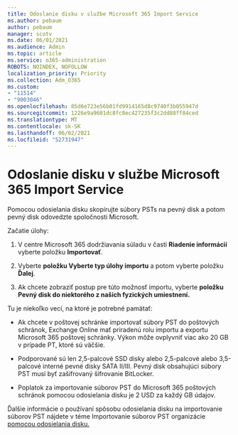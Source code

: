 ```yaml
---
title: Odoslanie disku v službe Microsoft 365 Import Service
ms.author: pebaum
author: pebaum
manager: scotv
ms.date: 06/01/2021
ms.audience: Admin
ms.topic: article
ms.service: o365-administration
ROBOTS: NOINDEX, NOFOLLOW
localization_priority: Priority
ms.collection: Adm_O365
ms.custom:
- "11514"
- "9003046"
ms.openlocfilehash: 85d6e723e56b01fd9914165d8c9740f3b055947d
ms.sourcegitcommit: 1226e9a9601dc8fc8ec427235f3c2dd88ff84ced
ms.translationtype: MT
ms.contentlocale: sk-SK
ms.lasthandoff: 06/02/2021
ms.locfileid: "52731947"
---
```

# <a name="drive-shipping-in-the-microsoft-365-import-service"></a>Odoslanie disku v službe Microsoft 365 Import Service

Pomocou odosielania disku skopírujte súbory PSTs na pevný disk a potom pevný disk odovedzte spoločnosti Microsoft.

Začatie úlohy:

1. V centre Microsoft 365 dodržiavania súladu v časti **Riadenie informácií** vyberte položku **Importovať**.

1. Vyberte **položku Vyberte typ úlohy importu** a potom vyberte položku **Ďalej**.

1. Ak chcete zobraziť postup pre túto možnosť importu, vyberte **položku Pevný disk do niektorého z našich fyzických umiestnení.**

Tu je niekoľko vecí, na ktoré je potrebné pamätať:

- Ak chcete v poštovej schránke importovať súbory PST do poštových schránok, Exchange Online mať priradenú rolu importu a exportu Microsoft 365 poštovej schránky.
Výkon môže ovplyvniť viac ako 20 GB v prípade PT, ktoré sú väčšie.

- Podporované sú len 2,5-palcové SSD disky alebo 2,5-palcové alebo 3,5-palcové interné pevné disky SATA II/III.
Pevný disk obsahujúci súbory PST musí byť zašifrovaný šifrovanie BitLocker.

- Poplatok za importovanie súborov PST do Microsoft 365 poštových schránok pomocou odosielania disku je 2 USD za každý GB údajov.

Ďalšie informácie o používaní spôsobu odosielania disku na importovanie súborov PST nájdete v téme Importovanie súborov PST organizácie [pomocou odosielania disku.](/microsoft-365/compliance/use-drive-shipping-to-import-pst-files-to-office-365)